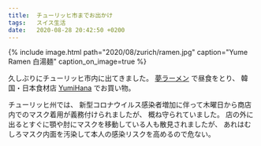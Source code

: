 ```yaml
---
title:  チューリッヒ市までお出かけ
tags:	スイス生活
date:	2020-08-28 20:42:50 +0200
---
```

{% include image.html
    path="2020/08/zurich/ramen.jpg"
    caption="Yume Ramen 白湯麺"
    caption_on_image=true %}
    
久しぶりにチューリッヒ市内に出てきました。
[夢ラーメン](https://www.yume-ramen.ch/) で昼食をとり、
韓国・日本食材店 [YumiHana](https://www.yumihana.ch/) でお買い物。

チューリッヒ州では、
新型コロナウイルス感染者増加に伴って木曜日から商店内でのマスク着用が義務付けられましたが、
概ね守られていました。
店の外に出るとすぐに顎や肘にマスクを移動している人も散見されましたが、
あれはむしろマスク内面を汚染して本人の感染リスクを高めるので危ない。
